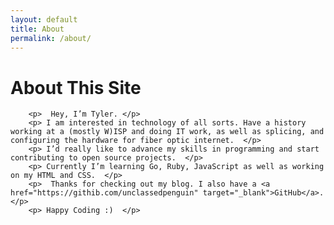 ```yaml
---
layout: default
title: About
permalink: /about/
---
```


<div class="row">
  <div class="col-md-3">
  </div>
  <div class="col-md-6 text-white pt-4">
	<h1 class="pb-3">About This Site</h1>

        <p>  Hey, I’m Tyler. </p>
        <p> I am interested in technology of all sorts. Have a history working at a (mostly W)ISP and doing IT work, as well as splicing, and configuring the hardware for fiber optic internet.  </p>
        <p> I’d really like to advance my skills in programming and start contributing to open source projects.  </p>
        <p> Currently I’m learning Go, Ruby, JavaScript as well as working on my HTML and CSS.  </p>
        <p>  Thanks for checking out my blog. I also have a <a href="https://githib.com/unclassedpenguin" target="_blank">GitHub</a>. </p>
        <p> Happy Coding :)  </p>



  </div>
  <div class="col-md-3">
  </div>
</div>

